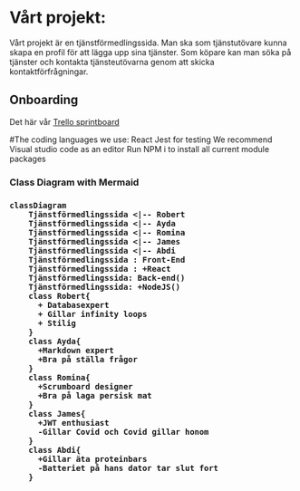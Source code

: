 # Vårt projekt:
Vårt projekt är en tjänstförmedlingssida. Man ska som tjänstutövare kunna skapa en profil för att lägga upp sina tjänster.
Som köpare kan man söka på tjänster och kontakta tjänsteutövarna genom att skicka kontaktförfrågningar.



## Onboarding
Det här vår [Trello sprintboard](https://trello.com/b/bv0EIPpR/tj%C3%A4nstf%C3%B6rmedlingssida)

#The coding languages we use:
React
Jest for testing
We recommend Visual studio code as an editor
Run NPM i to install all current module packages


<h3>Class Diagram with Mermaid<h3>


```mermaid
classDiagram
    Tjänstförmedlingssida <|-- Robert
    Tjänstförmedlingssida <|-- Ayda
    Tjänstförmedlingssida <|-- Romina
    Tjänstförmedlingssida <|-- James
    Tjänstförmedlingssida <|-- Abdi
    Tjänstförmedlingssida : Front-End
    Tjänstförmedlingssida : +React
    Tjänstförmedlingssida: Back-end()
    Tjänstförmedlingssida: +NodeJS()
    class Robert{
      + Databasexpert
      + Gillar infinity loops
      + Stilig
    }
    class Ayda{
      +Markdown expert
      +Bra på ställa frågor
    }
    class Romina{
      +Scrumboard designer
      +Bra på laga persisk mat
    }
    class James{
      +JWT enthusiast
      -Gillar Covid och Covid gillar honom
    }
    class Abdi{
      +Gillar äta proteinbars
      -Batteriet på hans dator tar slut fort
    }
```
